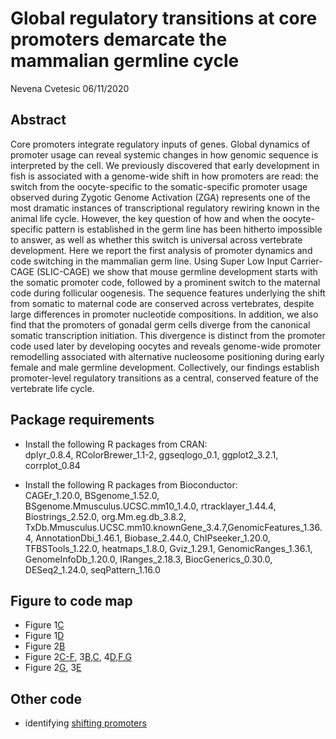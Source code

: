 Global regulatory transitions at core promoters demarcate the mammalian
germline cycle
================
Nevena Cvetesic
06/11/2020

## Abstract

Core promoters integrate regulatory inputs of genes. Global dynamics of
promoter usage can reveal systemic changes in how genomic sequence is
interpreted by the cell. We previously discovered that early development
in fish is associated with a genome-wide shift in how promoters are
read: the switch from the oocyte-specific to the somatic-specific
promoter usage observed during Zygotic Genome Activation (ZGA)
represents one of the most dramatic instances of transcriptional
regulatory rewiring known in the animal life cycle. However, the key
question of how and when the oocyte-specific pattern is established in
the germ line has been hitherto impossible to answer, as well as whether
this switch is universal across vertebrate development. Here we report
the first analysis of promoter dynamics and code switching in the
mammalian germ line. Using Super Low Input Carrier-CAGE (SLIC-CAGE) we
show that mouse germline development starts with the somatic promoter
code, followed by a prominent switch to the maternal code during
follicular oogenesis. The sequence features underlying the shift from
somatic to maternal code are conserved across vertebrates, despite large
differences in promoter nucleotide compositions. In addition, we also
find that the promoters of gonadal germ cells diverge from the canonical
somatic transcription initiation. This divergence is distinct from the
promoter code used later by developing oocytes and reveals genome-wide
promoter remodelling associated with alternative nucleosome positioning
during early female and male germline development. Collectively, our
findings establish promoter-level regulatory transitions as a central,
conserved feature of the vertebrate life cycle.

## Package requirements

  - Install the following R packages from CRAN:   
  dplyr\_0.8.4, RColorBrewer\_1.1-2, ggseqlogo\_0.1, ggplot2\_3.2.1, corrplot\_0.84

  - Install the following R packages from Bioconductor:  
  CAGEr\_1.20.0, BSgenome\_1.52.0, BSgenome.Mmusculus.UCSC.mm10\_1.4.0,
    rtracklayer\_1.44.4, Biostrings\_2.52.0, org.Mm.eg.db\_3.8.2,
    TxDb.Mmusculus.UCSC.mm10.knownGene\_3.4.7,GenomicFeatures\_1.36.4,
    AnnotationDbi\_1.46.1, Biobase\_2.44.0, ChIPseeker\_1.20.0,
    TFBSTools\_1.22.0, heatmaps\_1.8.0, Gviz\_1.29.1,
    GenomicRanges\_1.36.1, GenomeInfoDb\_1.20.0, IRanges\_2.18.3,
    BiocGenerics\_0.30.0, DESeq2\_1.24.0, seqPattern\_1.16.0

## Figure to code map

  - Figure 1[C](analysis/01_CTSS_expression_correlation.R)
  - Figure 1[D](analysis/02_CTSS_PCA.R)
  - Figure 2[B](analysis/03_domTSS_distr_distribution.R)
  - Figure 2[C-F](analysis/04_heatmaps.R), 3[B,C](analysis/04_heatmaps.R), 4[D,F,G](analysis/04_heatmaps.R)
  - Figure 2[G](analysis/05_TBPpwm_match_distribution.R), 3[E](analysis/05_TBPpwm_match_distribution.R)
  
## Other code  

  - identifying [shifting promoters](analysis/shifting_promoters.R)

